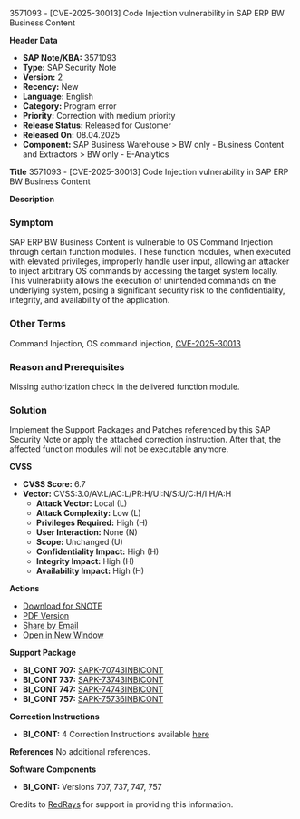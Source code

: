 3571093 - [CVE-2025-30013] Code Injection vulnerability in SAP ERP BW Business Content

**Header Data**
- **SAP Note/KBA:** 3571093
- **Type:** SAP Security Note
- **Version:** 2
- **Recency:** New
- **Language:** English
- **Category:** Program error
- **Priority:** Correction with medium priority
- **Release Status:** Released for Customer
- **Released On:** 08.04.2025
- **Component:** SAP Business Warehouse > BW only - Business Content and Extractors > BW only - E-Analytics

**Title**
3571093 - [CVE-2025-30013] Code Injection vulnerability in SAP ERP BW Business Content

**Description**
### Symptom
SAP ERP BW Business Content is vulnerable to OS Command Injection through certain function modules. These function modules, when executed with elevated privileges, improperly handle user input, allowing an attacker to inject arbitrary OS commands by accessing the target system locally. This vulnerability allows the execution of unintended commands on the underlying system, posing a significant security risk to the confidentiality, integrity, and availability of the application.

### Other Terms
Command Injection, OS command injection, [CVE-2025-30013](https://www.cve.org/CVERecord/SearchResults?query=CVE-2025-30013)

### Reason and Prerequisites
Missing authorization check in the delivered function module.

### Solution
Implement the Support Packages and Patches referenced by this SAP Security Note or apply the attached correction instruction. After that, the affected function modules will not be executable anymore.

**CVSS**
- **CVSS Score:** 6.7
- **Vector:** CVSS:3.0/AV:L/AC:L/PR:H/UI:N/S:U/C:H/I:H/A:H
  - **Attack Vector:** Local (L)
  - **Attack Complexity:** Low (L)
  - **Privileges Required:** High (H)
  - **User Interaction:** None (N)
  - **Scope:** Unchanged (U)
  - **Confidentiality Impact:** High (H)
  - **Integrity Impact:** High (H)
  - **Availability Impact:** High (H)

**Actions**
- [Download for SNOTE](https://notesdownloads.sap.com/note/0040000000380972025)
- [PDF Version](https://userapps.support.sap.com/sap/support/sfm/notes/print/0003571093?language=en-US&token=FF846A67FF61AC81B7FAE1DEF7FBF775)
- [Share by Email](https://me.sap.com/sharebyemail?note=3571093)
- [Open in New Window](https://me.sap.com/notes/3571093)

**Support Package**
- **BI_CONT 707:** [SAPK-70743INBICONT](https://me.sap.com/supportpackage/SAPK-70743INBICONT)
- **BI_CONT 737:** [SAPK-73743INBICONT](https://me.sap.com/supportpackage/SAPK-73743INBICONT)
- **BI_CONT 747:** [SAPK-74743INBICONT](https://me.sap.com/supportpackage/SAPK-74743INBICONT)
- **BI_CONT 757:** [SAPK-75736INBICONT](https://me.sap.com/supportpackage/SAPK-75736INBICONT)

**Correction Instructions**
- **BI_CONT:** 4 Correction Instructions available [here](https://me.sap.com/corrins/0003571093/384)

**References**
No additional references.

**Software Components**
- **BI_CONT:** Versions 707, 737, 747, 757

Credits to [RedRays](https://redrays.io) for support in providing this information.